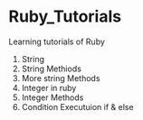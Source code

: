 # Ruby_Tutorials

Learning tutorials of Ruby


1. String
2. String Methiods 
3. More string Methods 
4. Integer in ruby 
5. Integer Methods
6. Condition Executuion if & else